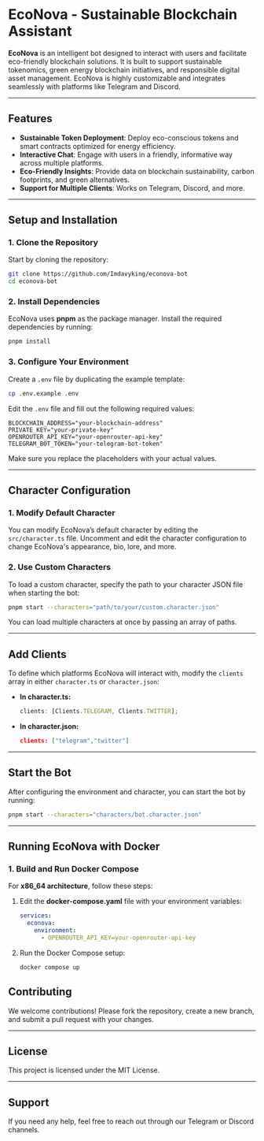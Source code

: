 # **EcoNova - Sustainable Blockchain Assistant**

**EcoNova** is an intelligent bot designed to interact with users and facilitate eco-friendly blockchain solutions. It is built to support sustainable tokenomics, green energy blockchain initiatives, and responsible digital asset management. EcoNova is highly customizable and integrates seamlessly with platforms like Telegram and Discord.

---

## **Features**

- **Sustainable Token Deployment**: Deploy eco-conscious tokens and smart contracts optimized for energy efficiency.
- **Interactive Chat**: Engage with users in a friendly, informative way across multiple platforms.
- **Eco-Friendly Insights**: Provide data on blockchain sustainability, carbon footprints, and green alternatives.
- **Support for Multiple Clients**: Works on Telegram, Discord, and more.

---

## **Setup and Installation**

### **1. Clone the Repository**

Start by cloning the repository:

```bash
git clone https://github.com/Imdavyking/econova-bot
cd econova-bot
```

### **2. Install Dependencies**

EcoNova uses **pnpm** as the package manager. Install the required dependencies by running:

```bash
pnpm install
```

### **3. Configure Your Environment**

Create a `.env` file by duplicating the example template:

```bash
cp .env.example .env
```

Edit the `.env` file and fill out the following required values:

```env
BLOCKCHAIN_ADDRESS="your-blockchain-address"
PRIVATE_KEY="your-private-key"
OPENROUTER_API_KEY="your-openrouter-api-key"
TELEGRAM_BOT_TOKEN="your-telegram-bot-token"
```

Make sure you replace the placeholders with your actual values.

---

## **Character Configuration**

### **1. Modify Default Character**

You can modify EcoNova’s default character by editing the `src/character.ts` file. Uncomment and edit the character configuration to change EcoNova's appearance, bio, lore, and more.

### **2. Use Custom Characters**

To load a custom character, specify the path to your character JSON file when starting the bot:

```bash
pnpm start --characters="path/to/your/custom.character.json"
```

You can load multiple characters at once by passing an array of paths.

---

## **Add Clients**

To define which platforms EcoNova will interact with, modify the `clients` array in either `character.ts` or `character.json`:

- **In character.ts:**

  ```ts
  clients: [Clients.TELEGRAM, Clients.TWITTER];
  ```

- **In character.json:**
  ```json
  clients: ["telegram","twitter"]
  ```

---

## **Start the Bot**

After configuring the environment and character, you can start the bot by running:

```bash
pnpm start --characters="characters/bot.character.json"
```

---

## **Running EcoNova with Docker**

### **1. Build and Run Docker Compose**

For **x86_64 architecture**, follow these steps:

1. Edit the **docker-compose.yaml** file with your environment variables:

   ```yaml
   services:
     econova:
       environment:
         - OPENROUTER_API_KEY=your-openrouter-api-key
   ```

2. Run the Docker Compose setup:

   ```bash
   docker compose up
   ```

## **Contributing**

We welcome contributions! Please fork the repository, create a new branch, and submit a pull request with your changes.

---

## **License**

This project is licensed under the MIT License.

---

## **Support**

If you need any help, feel free to reach out through our Telegram or Discord channels.
